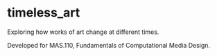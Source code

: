 # timeless_art
Exploring how works of art change at different times.

Developed for MAS.110, Fundamentals of Computational Media Design.

